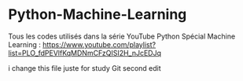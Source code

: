# Python-Machine-Learning
Tous les codes utilisés dans la série YouTube Python Spécial Machine Learning :
https://www.youtube.com/playlist?list=PLO_fdPEVlfKqMDNmCFzQISI2H_nJcEDJq

i change this file juste for study Git
second edit
